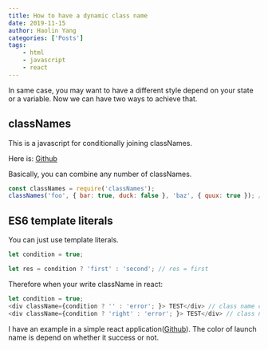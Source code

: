 ```yaml
---
title: How to have a dynamic class name
date: 2019-11-15
author: Haolin Yang
categories: ['Posts']
tags:
    - html
    - javascript
    - react
---
```


In same case, you may want to have a different style depend on your state or a variable. Now we can have two ways to achieve that.

## classNames

This is a javascript for conditionally joining classNames.

Here is: [Github](https://github.com/JedWatson/classnames)

Basically, you can combine any number of classNames.

```js
const classNames = require('classNames');
classNames('foo', { bar: true, duck: false }, 'baz', { quux: true }); // => 'foo bar baz quux'
```

## ES6 template literals

You can just use template literals.

```js
let condition = true;

let res = condition ? 'first' : 'second'; // res = first
```

Therefore when your write className in react:

```js
let condition = true;
<div className={condition ? '' : 'error'; }> TEST</div> // class name can be exist or not
<div className={condition ? 'right' : 'error'; }> TEST</div> // class name can be right or error
```

I have an example in a simple react application([Github](https://github.com/TyrangYang/SpaceX_graphql_react)). The color of launch name is depend on whether it success or not.

